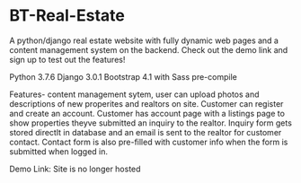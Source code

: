 # BT-Real-Estate
A python/django real estate website with fully dynamic web pages and a content management system on the backend. 
Check out the demo link and sign up to test out the features!

Python 3.7.6
Django 3.0.1
Bootstrap 4.1 with Sass pre-compile

Features- content management sytem, user can upload photos and descriptions of new properites and realtors on site. 
Customer can register and create an account.
Customer has account page with a listings page to show properties theyve submitted an inquiry to the realtor.
Inquiry form gets stored directlt in database and an email is sent to the realtor for customer contact.
Contact form is also pre-filled with customer info when the form is submitted when logged in.

Demo Link: Site is no longer hosted
